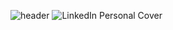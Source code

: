 ![header](https://capsule-render.vercel.app/api?type=waving&color=gradient&customColorList=0,2,2,5,30&height=150&text=Hello%20World&animation=fadeIn&section=header&fontSize=40)
![LinkedIn Personal Cover](https://github.com/ItsLezaY/ItsLezaY/assets/140553267/d2427638-0c41-4f86-a262-ab382a3b71ba)
